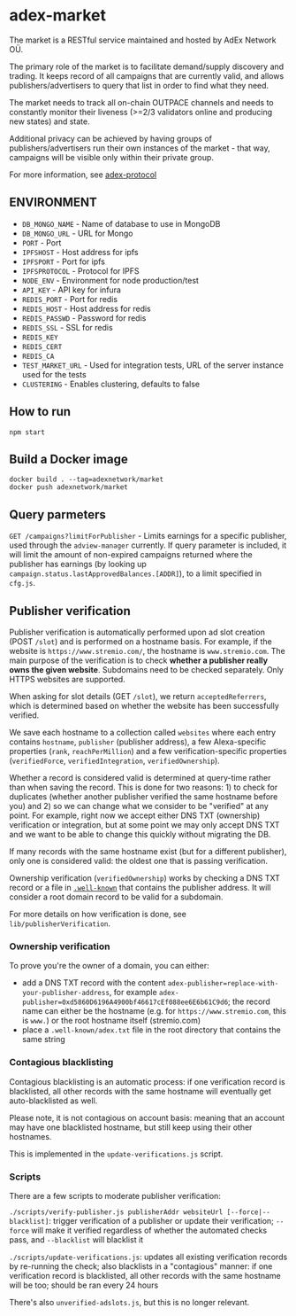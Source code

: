 # adex-market

The market is a RESTful service maintained and hosted by AdEx Network OÜ.

The primary role of the market is to facilitate demand/supply discovery and trading. It keeps record of all campaigns that are currently valid, and allows publishers/advertisers to query that list in order to find what they need.

The market needs to track all on-chain OUTPACE channels and needs to constantly monitor their liveness (>=2/3 validators online and producing new states) and state.

Additional privacy can be achieved by having groups of publishers/advertisers run their own instances of the market - that way, campaigns will be visible only within their private group.

For more information, see [adex-protocol](https://github.com/adexnetwork/adex-protocol)

## ENVIRONMENT
- ```DB_MONGO_NAME``` - Name of database to use in MongoDB
- ```DB_MONGO_URL``` - URL for Mongo
- ```PORT``` - Port
- ```IPFSHOST``` - Host address for ipfs
- ```IPFSPORT``` - Port for ipfs
- ```IPFSPROTOCOL``` - Protocol for IPFS
- ```NODE_ENV``` - Environment for node production/test
- ```API_KEY``` - API key for infura
- ```REDIS_PORT``` - Port for redis
- ```REDIS_HOST``` - Host address for redis
- ```REDIS_PASSWD``` - Password for redis
- ```REDIS_SSL``` - SSL for redis
- ```REDIS_KEY```
- ```REDIS_CERT```
- ```REDIS_CA```
- ```TEST_MARKET_URL``` - Used for integration tests, URL of the server instance used for the tests
- ```CLUSTERING``` - Enables clustering, defaults to false
## How to run

```
npm start
```


## Build a Docker image

```
docker build . --tag=adexnetwork/market
docker push adexnetwork/market
```

## Query parmeters
```GET /campaigns?limitForPublisher``` - Limits earnings for a specific publisher, used through the `adview-manager` currently. If query parameter is included, it will limit the amount of non-expired campaigns returned where the publisher has earnings (by looking up `campaign.status.lastApprovedBalances.[ADDR]`), to a limit specified in ```cfg.js```.


## Publisher verification

Publisher verification is automatically performed upon ad slot creation (POST `/slot`) and is performed on a hostname basis. For example, if the website is `https://www.stremio.com/`, the hostname is `www.stremio.com`. The main purpose of the verification is to check **whether a publisher really owns the given website**. Subdomains need to be checked separately. Only HTTPS websites are supported.

When asking for slot details (GET `/slot`), we return `acceptedReferrers`, which is determined based on whether the website has been successfully verified.

We save each hostname to a collection called `websites` where each entry contains `hostname`, `publisher` (publisher address), a few Alexa-specific properties (`rank`, `reachPerMillion`) and a few verification-specific properties (`verifiedForce`, `verifiedIntegration`, `verifiedOwnership`).

Whether a record is considered valid is determined at query-time rather than when saving the record. This is done for two reasons: 1) to check for duplicates (whether another publisher verified the same hostname before you) and 2) so we can change what we consider to be "verified" at any point. For example, right now we accept either DNS TXT (ownership) verification or integration, but at some point we may only accept DNS TXT and we want to be able to change this quickly without migrating the DB.

If many records with the same hostname exist (but for a different publisher), only one is considered valid: the oldest one that is passing verification.

Ownership verification (`verifiedOwnership`) works by checking a DNS TXT record or a file in [`.well-known`](https://tools.ietf.org/html/rfc8615) that contains the publisher address. It will consider a root domain record to be valid for a subdomain.

For more details on how verification is done, see `lib/publisherVerification`.

### Ownership verification

To prove you're the owner of a domain, you can either:

* add a DNS TXT record with the content `adex-publisher=replace-with-your-publisher-address`, for example `adex-publisher=0xd5860D6196A4900bf46617cEf088ee6E6b61C9d6`; the record name can either be the hostname (e.g. for `https://www.stremio.com`, this is `www.`) or the root hostname itself (stremio.com)
* place a `.well-known/adex.txt` file in the root directory that contains the same string

### Contagious blacklisting

Contagious blacklisting is an automatic process: if one verification record is blacklisted, all other records with the same hostname will eventually get auto-blacklisted as well.

Please note, it is not contagious on account basis: meaning that an account may have one blacklisted hostname, but still keep using their other hostnames.

This is implemented in the `update-verifications.js` script.

### Scripts

There are a few scripts to moderate publisher verification:

`./scripts/verify-publisher.js publisherAddr websiteUrl [--force|--blacklist]`: trigger verification of a publisher or update their verification; `--force` will make it verified regardless of whether the automated checks pass, and `--blacklist` will blacklist it

`./scripts/update-verifications.js`: updates all existing verification records by re-running the check; also blacklists in a "contagious" manner: if one verification record is blacklisted, all other records with the same hostname will be too; should be ran every 24 hours

There's also `unverified-adslots.js`, but this is no longer relevant.
